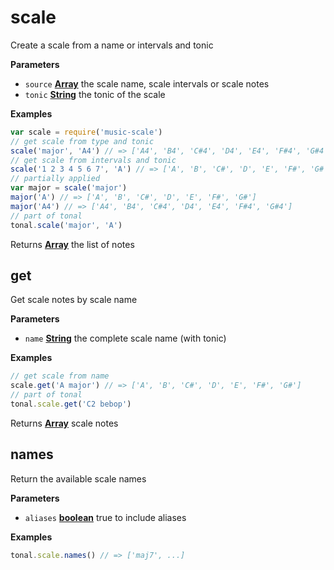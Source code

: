 # scale

Create a scale from a name or intervals and tonic

**Parameters**

-   `source` **[Array](https://developer.mozilla.org/en-US/docs/Web/JavaScript/Reference/Global_Objects/Array)** the scale name, scale intervals or scale notes
-   `tonic` **[String](https://developer.mozilla.org/en-US/docs/Web/JavaScript/Reference/Global_Objects/String)** the tonic of the scale

**Examples**

```javascript
var scale = require('music-scale')
// get scale from type and tonic
scale('major', 'A4') // => ['A4', 'B4', 'C#4', 'D4', 'E4', 'F#4', 'G#4']
// get scale from intervals and tonic
scale('1 2 3 4 5 6 7', 'A') // => ['A', 'B', 'C#', 'D', 'E', 'F#', 'G#']
// partially applied
var major = scale('major')
major('A') // => ['A', 'B', 'C#', 'D', 'E', 'F#', 'G#']
major('A4') // => ['A4', 'B4', 'C#4', 'D4', 'E4', 'F#4', 'G#4']
// part of tonal
tonal.scale('major', 'A')
```

Returns **[Array](https://developer.mozilla.org/en-US/docs/Web/JavaScript/Reference/Global_Objects/Array)** the list of notes

## get

Get scale notes by scale name

**Parameters**

-   `name` **[String](https://developer.mozilla.org/en-US/docs/Web/JavaScript/Reference/Global_Objects/String)** the complete scale name (with tonic)

**Examples**

```javascript
// get scale from name
scale.get('A major') // => ['A', 'B', 'C#', 'D', 'E', 'F#', 'G#']
// part of tonal
tonal.scale.get('C2 bebop')
```

Returns **[Array](https://developer.mozilla.org/en-US/docs/Web/JavaScript/Reference/Global_Objects/Array)** scale notes

## names

Return the available scale names

**Parameters**

-   `aliases` **[boolean](https://developer.mozilla.org/en-US/docs/Web/JavaScript/Reference/Global_Objects/Boolean)** true to include aliases

**Examples**

```javascript
tonal.scale.names() // => ['maj7', ...]
```
